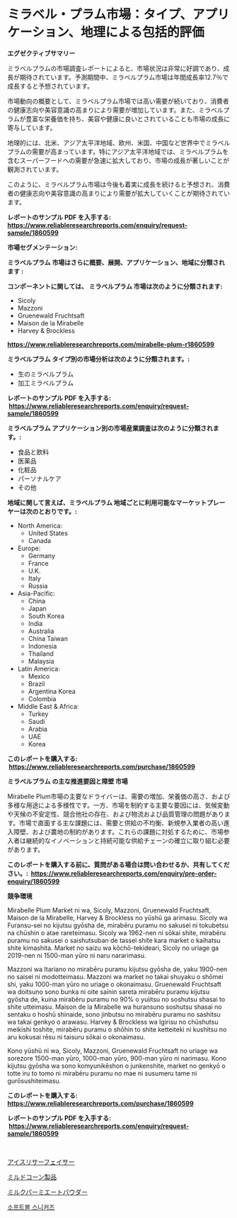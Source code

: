 <p><h1>ミラベル・プラム市場：タイプ、アプリケーション、地理による包括的評価</h1></p><p><strong>エグゼクティブサマリー</strong></p>
<p><p>ミラベルプラムの市場調査レポートによると、市場状況は非常に好調であり、成長が期待されています。予測期間中、ミラベルプラム市場は年間成長率12.7％で成長すると予想されています。</p><p>市場動向の概要として、ミラベルプラム市場では高い需要が続いており、消費者の健康志向や美容意識の高まりにより需要が増加しています。また、ミラベルプラムが豊富な栄養価を持ち、美容や健康に良いとされていることも市場の成長に寄与しています。</p><p>地理的には、北米、アジア太平洋地域、欧州、米国、中国など世界中でミラベルプラムの需要が高まっています。特にアジア太平洋地域では、ミラベルプラムを含むスーパーフードへの需要が急速に拡大しており、市場の成長が著しいことが観測されています。</p><p>このように、ミラベルプラム市場は今後も着実に成長を続けると予想され、消費者の健康志向や美容意識の高まりにより需要が拡大していくことが期待されています。</p></p>
<p><strong>レポートのサンプル PDF を入手する: <a href="https://www.reliableresearchreports.com/enquiry/request-sample/1860599">https://www.reliableresearchreports.com/enquiry/request-sample/1860599</a></strong></p>
<p><strong>市場セグメンテーション:</strong></p>
<p><strong> ミラベルプラム 市場はさらに概要、展開、アプリケーション、地域に分類されます :</strong></p>
<p><strong>コンポーネントに関しては、 ミラベルプラム 市場は次のように分類されます: &nbsp;</strong></p>
<p><ul><li>Sicoly</li><li>Mazzoni</li><li>Gruenewald Fruchtsaft</li><li>Maison de la Mirabelle</li><li>Harvey & Brockless</li></ul></p>
<p><strong><a href="https://www.reliableresearchreports.com/mirabelle-plum-r1860599">https://www.reliableresearchreports.com/mirabelle-plum-r1860599</a></strong></p>
<p><strong> ミラベルプラム タイプ別の市場分析は次のように分類されます。:</strong></p>
<p><ul><li>生のミラベルプラム</li><li>加工ミラベルプラム</li></ul></p>
<p><strong>レポートのサンプル PDF を入手する: &nbsp;<a href="https://www.reliableresearchreports.com/enquiry/request-sample/1860599">https://www.reliableresearchreports.com/enquiry/request-sample/1860599</a></strong></p>
<p><strong> ミラベルプラム アプリケーション別の市場産業調査は次のように分類されます。:</strong></p>
<p><ul><li>食品と飲料</li><li>医薬品</li><li>化粧品</li><li>パーソナルケア</li><li>その他</li></ul></p>
<p><strong>地域に関して言えば、ミラベルプラム 地域ごとに利用可能なマーケットプレーヤーは次のとおりです。:</strong></p>
<p><ul>
    <li>
        North America:
        <ul>
            <li>United States</li>
            <li>Canada</li>
        </ul>
    </li>
    <li>
        Europe:
        <ul>
            <li>Germany</li>
            <li>France</li>
            <li>U.K.</li>
            <li>Italy</li>
            <li>Russia</li>
        </ul>
    </li>
    <li>
        Asia-Pacific:
        <ul>
            <li>China</li>
            <li>Japan</li>
            <li>South Korea</li>
            <li>India</li>
            <li>Australia</li>
            <li>China Taiwan</li>
            <li>Indonesia</li>
            <li>Thailand</li>
            <li>Malaysia</li>
        </ul>
    </li>
    <li>
        Latin America:
        <ul>
            <li>Mexico</li>
            <li>Brazil</li>
            <li>Argentina Korea</li>
            <li>Colombia</li>
        </ul>
    </li>
    <li>
        Middle East & Africa:
        <ul>
            <li>Turkey</li>
            <li>Saudi</li>
            <li>Arabia</li>
            <li>UAE</li>
            <li>Korea</li>
        </ul>
    </li>
    </ul></p>
<p><strong>このレポートを購入する: &nbsp;<a href="https://www.reliableresearchreports.com/purchase/1860599">https://www.reliableresearchreports.com/purchase/1860599</a></strong></p>
<p><strong>ミラベルプラム の主な推進要因と障壁 市場</strong></p>
<p><p>Mirabelle Plum市場の主要なドライバーは、需要の増加、栄養価の高さ、および多様な用途による多様性です。一方、市場を制約する主要な要因には、気候変動や天候の不安定性、競合他社の存在、および物流および品質管理の問題があります。市場で直面する主な課題には、需要と供給の不均衡、新規参入業者の高い進入障壁、および農地の制約があります。これらの課題に対処するために、市場参入者は継続的なイノベーションと持続可能な供給チェーンの確立に取り組む必要があります。</p></p>
<p><strong>このレポートを購入する前に、質問がある場合は問い合わせるか、共有してください。:&nbsp; <a href="https://www.reliableresearchreports.com/enquiry/pre-order-enquiry/1860599">https://www.reliableresearchreports.com/enquiry/pre-order-enquiry/1860599</a></strong></p>
<p><strong>競争環境</strong></p>
<p><p>Mirabelle Plum Market ni wa, Sicoly, Mazzoni, Gruenewald Fruchtsaft, Maison de la Mirabelle, Harvey & Brockless no yūshū ga arimasu. Sicoly wa Furansu-sei no kijutsu gyōsha de, mirabēru puramu no sakusei ni tokubetsu na chūshin o atae rareteimasu. Sicoly wa 1962-nen ni sōkai shite, mirabēru puramu no sakusei o saishutsuban de tassei shite kara market o kaihatsu shite kimashita. Market no saizu wa kōchō-tekideari, Sicoly no uriage ga 2019-nen ni 1500-man yūro ni naru nararimasu.</p><p>Mazzoni wa Itariano no mirabēru puramu kijutsu gyōsha de, yaku 1900-nen no saisei ni modotteimasu. Mazzoni wa market no takai shuyaku o shōmei shi, yaku 1000-man yūro no uriage o okonaimasu. Gruenewald Fruchtsaft wa doitsuno sono bunka ni oite sainin sareta mirabēru puramu kijutsu gyōsha de, kuina mirabēru puramu no 90% o yuiitsu no soshutsu shasai to shite utteimasu. Maison de la Mirabelle wa huransuno soshutsu shasai no sentaku o hoshū shinaide, sono jinbutsu no mirabēru puramu no sashitsu wa takai genkyo o arawasu. Harvey & Brockless wa Igirisu no chūshutsu meikishi toshite, mirabēru puramu o shōhin to shite ketteiteki ni kushitsu no aru kokusai rēsu ni taisuru sōkai o okonaimasu.</p><p>Kono yūshū ni wa, Sicoly, Mazzoni, Gruenewald Fruchtsaft no uriage wa sorezore 1500-man yūro, 1000-man yūro, 900-man yūro ni narimasu. Kono kijutsu gyōsha wa sono komyunikēshon o junkenshite, market no genkyō o totte iru to tomo ni mirabēru puramu no mae ni susumeru tame ni gurōsushiteimasu.</p></p>
<p><strong>このレポートを購入する: &nbsp; <a href="https://www.reliableresearchreports.com/purchase/1860599">https://www.reliableresearchreports.com/purchase/1860599</a></strong></p>
<p><strong>レポートのサンプル PDF を入手する: &nbsp;<a href="https://www.reliableresearchreports.com/enquiry/request-sample/1860599">https://www.reliableresearchreports.com/enquiry/request-sample/1860599</a></strong><strong></strong></p>
<p>&nbsp;</p>
<p><p><a href="https://medium.com/@reyeshowell655/%E3%82%A2%E3%82%A4%E3%82%B9%E3%83%AA%E3%82%B5%E3%83%BC%E3%83%95%E3%82%A7%E3%83%BC%E3%82%B5%E3%83%BC%E5%B8%82%E5%A0%B4%E3%82%B7%E3%82%A7%E3%82%A2%E3%81%AE%E9%80%B2%E5%8C%96%E3%81%A8%E5%B8%82%E5%A0%B4%E6%88%90%E9%95%B7%E3%81%AE%E3%83%88%E3%83%AC%E3%83%B3%E3%83%892024%E5%B9%B4%E3%81%8B%E3%82%892031%E5%B9%B4%E3%81%BE%E3%81%A7-a1bace5f19c1">アイスリサーフェイサー</a></p><p><a href="https://github.com/schmahlson/Market-Research-Report-List-1/blob/main/473472869062.md">ミルドコーン製品</a></p><p><a href="https://github.com/roulaayoub-saad/Market-Research-Report-List-1/blob/main/402324369061.md">ミルクパーミエートパウダー</a></p><p><a href="https://medium.com/@carmellalang1/%EC%86%8C%ED%94%84%ED%8A%B8%EB%B3%BC-%EC%8A%A4%EB%8B%88%EC%BB%A4%EC%A6%88-%EC%8B%9C%EC%9E%A5-%EC%A0%84%EB%A7%9D-%EC%82%B0%EC%97%85-%EA%B0%9C%EC%9A%94-%EB%B0%8F-%EC%98%88%EC%B8%A1-2024%EB%85%84%EB%B6%80%ED%84%B0-2031%EB%85%84%EA%B9%8C%EC%A7%80-66399b0b230c">소프트볼 스니커즈</a></p></p>